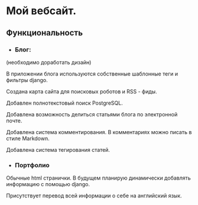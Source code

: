 # Мой вебсайт. 

## Функциональность
- ### Блог:
(необходимо доработать дизайн)

В приложении блога используются собственные шаблонные теги и фильтры django.

Создана карта сайта для поисковых роботов и RSS - фиды. 

Добавлен полнотекстовый поиск PostgreSQL.

Добавлена возможность делиться статьями блога по электронной почте.

Добавлена система комментирования. В комментариях можно писать в стиле Markdown.

Добавлена система тегирования статей.

- ### Портфолио
Обычные html странички. В будущем планирую динамически добавлять информацию с помощью django. 

Присутствует перевод всей информации о себе на английский язык.